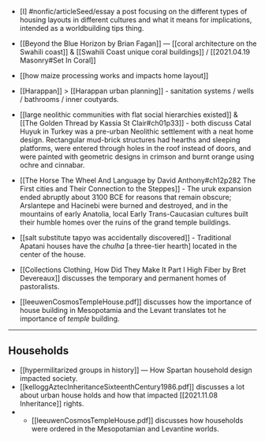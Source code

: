 - [I] #nonfic/articleSeed/essay a post focusing on the different types of housing layouts in different cultures and what it means for implications, intended as a worldbuilding tips thing. 

- [[Beyond the Blue Horizon by Brian Fagan]] — [[coral architecture on the Swahili coast]] & [[Swahili Coast unique coral buildings]] / [[2021.04.19 Masonry#Set In Coral]]
- [[how maize processing works and impacts home layout]]
- [[Harappan]] > [[Harappan urban planning]] - sanitation systems / wells / bathrooms / inner coutyards. 
- [[large neolithic communities with flat social hierarchies existed]] & [[The Golden Thread by Kassia St Clair#ch01p33]] - both discuss Catal Huyuk in Turkey was a pre-urban Neolithic settlement with a neat home design. Rectangular mud-brick structures had hearths and sleeping platforms, were entered through holes in the roof instead of doors, and were painted with geometric designs in crimson and burnt orange using ochre and cinnabar.
-  [[The Horse The Wheel And Language by David Anthony#ch12p282 The First cities and Their Connection to the Steppes]] - The uruk expansion ended abruptly about 3100 BCE for reasons that remain obscure; Arslantepe and Hacinebi were burned and destroyed, and in the mountains of early Anatolia, local Early Trans-Caucasian cultures built their humble homes over the ruins of the grand temple buildings. 
- [[salt substitute tapyo was accidentally discovered]] - Traditional Apatani houses have the *chulha* [a three-tier hearth] located in the center of the house.
- [[Collections Clothing, How Did They Make It Part I High Fiber by Bret Devereaux]] discusses the temporary and permanent homes of pastoralists. 
- [[leeuwenCosmosTempleHouse.pdf]] discusses how the importance of house building in Mesopotamia and the Levant translates tot he importance of _temple_ building.
---

## Households

- [[hypermilitarized groups in history]] — How Spartan household design impacted society. 
- [[kelloggAztecInheritanceSixteenthCentury1986.pdf]] discusses a lot about urban house holds and how that impacted [[2021.11.08 Inheritance]] rights. 
- - [[leeuwenCosmosTempleHouse.pdf]] discusses how households were ordered in the Mesopotamian and Levantine worlds.

